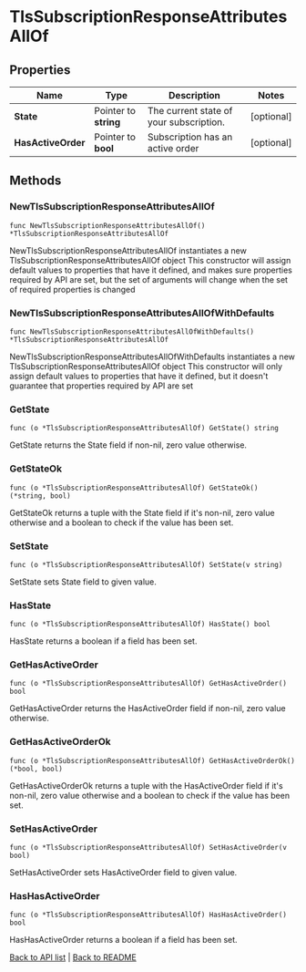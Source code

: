 # TlsSubscriptionResponseAttributesAllOf

## Properties

Name | Type | Description | Notes
------------ | ------------- | ------------- | -------------
**State** | Pointer to **string** | The current state of your subscription. | [optional] 
**HasActiveOrder** | Pointer to **bool** | Subscription has an active order | [optional] 

## Methods

### NewTlsSubscriptionResponseAttributesAllOf

`func NewTlsSubscriptionResponseAttributesAllOf() *TlsSubscriptionResponseAttributesAllOf`

NewTlsSubscriptionResponseAttributesAllOf instantiates a new TlsSubscriptionResponseAttributesAllOf object
This constructor will assign default values to properties that have it defined,
and makes sure properties required by API are set, but the set of arguments
will change when the set of required properties is changed

### NewTlsSubscriptionResponseAttributesAllOfWithDefaults

`func NewTlsSubscriptionResponseAttributesAllOfWithDefaults() *TlsSubscriptionResponseAttributesAllOf`

NewTlsSubscriptionResponseAttributesAllOfWithDefaults instantiates a new TlsSubscriptionResponseAttributesAllOf object
This constructor will only assign default values to properties that have it defined,
but it doesn't guarantee that properties required by API are set

### GetState

`func (o *TlsSubscriptionResponseAttributesAllOf) GetState() string`

GetState returns the State field if non-nil, zero value otherwise.

### GetStateOk

`func (o *TlsSubscriptionResponseAttributesAllOf) GetStateOk() (*string, bool)`

GetStateOk returns a tuple with the State field if it's non-nil, zero value otherwise
and a boolean to check if the value has been set.

### SetState

`func (o *TlsSubscriptionResponseAttributesAllOf) SetState(v string)`

SetState sets State field to given value.

### HasState

`func (o *TlsSubscriptionResponseAttributesAllOf) HasState() bool`

HasState returns a boolean if a field has been set.

### GetHasActiveOrder

`func (o *TlsSubscriptionResponseAttributesAllOf) GetHasActiveOrder() bool`

GetHasActiveOrder returns the HasActiveOrder field if non-nil, zero value otherwise.

### GetHasActiveOrderOk

`func (o *TlsSubscriptionResponseAttributesAllOf) GetHasActiveOrderOk() (*bool, bool)`

GetHasActiveOrderOk returns a tuple with the HasActiveOrder field if it's non-nil, zero value otherwise
and a boolean to check if the value has been set.

### SetHasActiveOrder

`func (o *TlsSubscriptionResponseAttributesAllOf) SetHasActiveOrder(v bool)`

SetHasActiveOrder sets HasActiveOrder field to given value.

### HasHasActiveOrder

`func (o *TlsSubscriptionResponseAttributesAllOf) HasHasActiveOrder() bool`

HasHasActiveOrder returns a boolean if a field has been set.


[Back to API list](../README.md#documentation-for-api-endpoints) | [Back to README](../README.md)


